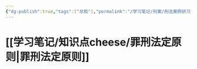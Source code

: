 ```yaml
---
{"dg-publish":true,"tags":["总和"],"permalink":"/学习笔记/刑案/刑法案例研习/","dgPassFrontmatter":true}
---
```



# [[学习笔记/知识点cheese/罪刑法定原则\|罪刑法定原则]]
